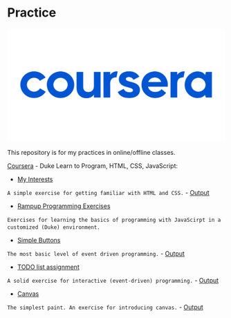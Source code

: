 # Practice

![header](media/pic01.png)

This repository is for my practices in online/offline classes.

[Coursera](https://www.coursera.org/learn/duke-programming-web/home/welcome) - Duke Learn to Program, HTML, CSS, JavaScript:

- [My Interests](coursera/DukeLearnToPragram/MyInterests)

`A simple exercise for getting familiar with HTML and CSS.` - [Output](https://codepen.io/mahdidavoodi-the-vuer/full/rNpBEyE)

- [Rampup Programming Exercises](coursera/DukeLearnToPragram/RPE)

`Exercises for learning the basics of programming with JavaScirpt in a customized (Duke) environment.`

- [Simple Buttons](coursera/DukeLearnToPragram/SimpleButtons)

`The most basic level of event driven programming.` - [Output](https://codepen.io/mahdidavoodi-the-vuer/full/NWXgZwR)

- [TODO list assignment](coursera/DukeLearnToPragram/TodoList)

`A solid exercise for interactive (event-driven) programming.` - [Output](https://codepen.io/mahdidavoodi-the-vuer/full/dyJVVmW)

- [Canvas](coursera/DukeLearnToPragram/Canvas)

`The simplest paint. An exercise for introducing canvas.` - [Output](https://codepen.io/mahdidavoodi-the-vuer/full/bGaYKYv)
